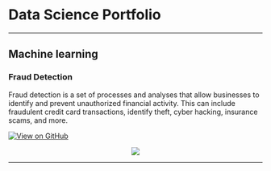 # Data Science Portfolio
---
## Machine learning

### Fraud Detection

Fraud detection is a set of processes and analyses that allow businesses to identify and prevent unauthorized financial activity. This can include fraudulent credit card transactions, identify theft, cyber hacking, insurance scams, and more.

[![View on GitHub](https://img.shields.io/badge/GitHub-View_on_GitHub-blue?logo=GitHub)]([https://github.com/sajankedia/fraud_detection](https://github.com/ganeshbabuNN/fraud_detection))

<center><img src="images/fraud_detection1.jpg"/></center>

---
